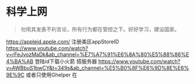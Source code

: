 # 科学上网

> 勿用其发表不利言论，所有行为都在管控之下。好好学习，建设国家。

https://appleid.apple.com/
注册美区appStoreID
https://www.youtube.com/watch?v=rFeJvozMaDk&ab_channel=%E7%A7%91%E6%8A%80%E5%88%86%E4%BA%AB
登陆id下载小火箭
搭服务器
https://www.youtube.com/watch?v=AWBbuS1bwCY&t=349s&ab_channel=%E5%B0%8F%E6%9D%8E%E6%9E%9C
或者只使用Ghelper
在